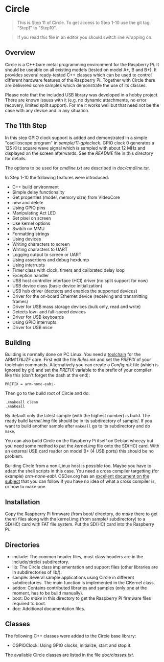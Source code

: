 Circle
======

> This is Step 11 of Circle. To get access to Step 1-10 use the git tag "Step1" to "Step10".

> If you read this file in an editor you should switch line wrapping on.

Overview
--------

Circle is a C++ bare metal programming environment for the Raspberry Pi. It should be useable on all existing models (tested on model A+, B and B+). It provides several ready-tested C++ classes which can be used to control different hardware features of the Raspberry Pi. Together with Circle there are delivered some samples which demonstrate the use of its classes.

Please note that the included USB library was developed in a hobby project. There are known issues with it (e.g. no dynamic attachments, no error recovery, limited split support). For me it works well but that need not be the case with any device and in any situation.

The 11th Step
-------------

In this step GPIO clock support is added and demonstrated in a simple "oscilloscope program" in *sample/11-gpioclock*. GPIO clock 0 generates a 125 KHz square wave signal which is sampled with about 12 MHz and displayed on the screen afterwards. See the *README* file in this directory for details.

The options to be used for *cmdline.txt* are described in *doc/cmdline.txt*.

In Step 1-10 the following features were introduced:

* C++ build environment
* Simple delay functionality
* Get properties (model, memory size) from VideoCore
* new and delete
* Using GPIO pins
* Manipulating Act LED
* Set pixel on screen
* Use kernel options
* Switch on MMU
* Formatting strings
* Using devices
* Writing characters to screen
* Writing characters to UART
* Logging output to screen or UART
* Using assertions and debug hexdump
* Using interrupts
* Timer class with clock, timers and calibrated delay loop
* Exception handler
* USB host controller interface (HCI) driver (no split support for now)
* USB device class (basic device initialization)
* USB hub driver (dectects and enables the supported devices)
* Driver for the on-board Ethernet device (receiving and transmitting frames)
* Driver for USB mass storage devices (bulk only, read and write)
* Detects low- and full-speed devices
* Driver for USB keyboards
* Using GPIO interrupts
* Driver for USB mice

Building
--------

Building is normally done on PC Linux. You need a [toolchain](http://elinux.org/Rpi_Software#ARM) for the ARM1176JZF core. First edit the file *Rules.mk* and set the *PREFIX* of your toolchain commands. Alternatively you can create a *Config.mk* file (which is ignored by git) and set the *PREFIX* variable to the prefix of your compiler like this (don't forget the dash at the end):

`PREFIX = arm-none-eabi-`

Then go to the build root of Circle and do:

`./makeall clean`  
`./makeall`

By default only the latest sample (with the highest number) is build. The ready build *kernel.img* file should be in its subdirectory of sample/. If you want to build another sample after `makeall` go to its subdirectory and do `make`.

You can also build Circle on the Raspberry Pi itself on Debian wheezy but you need some method to put the *kernel.img* file onto the SD(HC) card. With an external USB card reader on model B+ (4 USB ports) this should be no problem.

Building Circle from a non-Linux host is possible too. Maybe you have to adapt the shell scripts in this case. You need a cross compiler targetting (for example) *arm-none-eabi*. OSDev.org has an [excellent document on the subject](http://wiki.osdev.org/GCC_Cross-Compiler) that you can follow if you have no idea of what a cross compiler is, or how to make one.

Installation
------------

Copy the Raspberry Pi firmware (from boot/ directory, do *make* there to get them) files along with the kernel.img (from sample/ subdirectory) to a SD(HC) card with FAT file system. Put the SD(HC) card into the Raspberry Pi.

Directories
-----------

* include: The common header files, most class headers are in the include/circle/ subdirectory.
* lib: The Circle class implementation and support files (other libraries are in subdirectories of lib/).
* sample: Several sample applications using Circle in different subdirectories. The main function is implemented in the CKernel class.
* addon: Contains contributed libraries and samples (only one at the moment, has to be build manually).
* boot: Do *make* in this directory to get the Raspberry Pi firmware files required to boot.
* doc: Additional documentation files.

Classes
-------

The following C++ classes were added to the Circle base library:

* CGPIOClock: Using GPIO clocks, initialize, start and stop it.

The available Circle classes are listed in the file *doc/classes.txt*.
